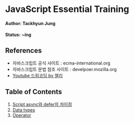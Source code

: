 # JavaScript Essential Training

#### Author: Tackhyun Jung

#### Status: ~ing

## References

* 자바스크립트 공식 사이트 : ecma-international.org
* 자바스크립트 문법 참조 사이트 : develpoer.mozilla.org
* [Youtube 드림코딩 by 엘리](https://www.youtube.com/watch?v=tJieVCgGzhs&list=PLv2d7VI9OotTVOL4QmPfvJWPJvkmv6h-2&index=1)

## Table of Contents

1. [Script async와 defer의 차이점](https://github.com/takhyun12/JavaScript-Essential-Training/blob/main/Script%20async%20and%20defer.md)
2. [Data types](https://github.com/takhyun12/JavaScript-Essential-Training/blob/main/data%20types.md)
3. [Operator](https://github.com/takhyun12/JavaScript-Essential-Training/blob/main/Operator.md)
